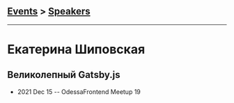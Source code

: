 ## [Events](../README.md) > [Speakers](../speakers.md)
---

# Екатерина Шиповская

## Великолепный Gatsby.js
- 2021 Dec 15 -- OdessaFrontend Meetup 19    
